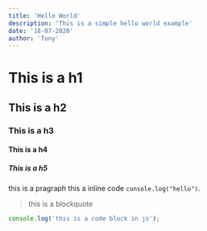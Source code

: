 ```yaml
---
title: 'Hello World'
description: 'This is a simple hello world example'
date: '18-07-2020'
author: 'Tony'
---
```


# This is a h1

## This is a h2

### This is a h3

#### This is a h4

##### This is a h5

this is a pragraph this a inline code `console.log("hello")`.

> this is a blockquote

```js
console.log('this is a code block in js');
```
